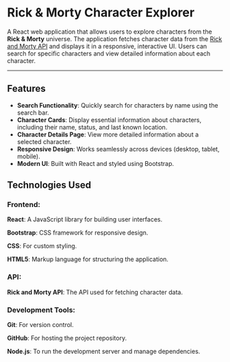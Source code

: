# Rick & Morty Character Explorer

A React web application that allows users to explore characters from the **Rick & Morty** universe. The application fetches character data from the [Rick and Morty API](https://rickandmortyapi.com/) and displays it in a responsive, interactive UI. Users can search for specific characters and view detailed information about each character.

---

## Features
- **Search Functionality**: Quickly search for characters by name using the search bar.
- **Character Cards**: Display essential information about characters, including their name, status, and last known location.
- **Character Details Page**: View more detailed information about a selected character.
- **Responsive Design**: Works seamlessly across devices (desktop, tablet, mobile).
- **Modern UI**: Built with React and styled using Bootstrap.

## Technologies Used
### Frontend:
**React**: A JavaScript library for building user interfaces.

**Bootstrap**: CSS framework for responsive design.

**CSS**: For custom styling.

**HTML5**: Markup language for structuring the application.
### API:
**Rick and Morty API**: The API used for fetching character data.
### Development Tools:
**Git**: For version control.

**GitHub**: For hosting the project repository.

**Node.js**: To run the development server and manage dependencies.


